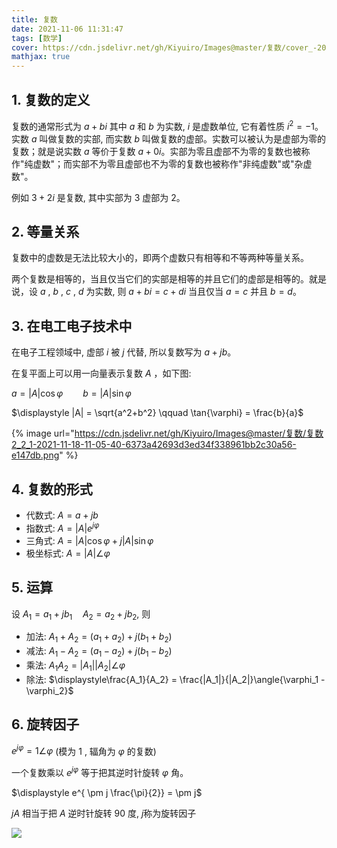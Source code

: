 ```yaml
---
title: 复数
date: 2021-11-06 11:31:47
tags: [数学]
cover: https://cdn.jsdelivr.net/gh/Kiyuiro/Images@master/复数/cover_-2021-11-18-11-05-40-f09d623785d6edb9ec7f29a4d4165bed-21a183.png
mathjax: true
---
```


## 1. 复数的定义

复数的通常形式为 $a + bi$ 其中 $a$ 和 $b$ 为实数, $i$ 是虚数单位, 它有着性质 $i^{2}=-1$。实数 $a$ 叫做复数的实部, 而实数 $b$ 叫做复数的虚部。实数可以被认为是虚部为零的复数；就是说实数 $a$ 等价于复数 $a+0i$。实部为零且虚部不为零的复数也被称作"纯虚数"；而实部不为零且虚部也不为零的复数也被称作"非纯虚数"或"杂虚数"。

例如 $3+2i$ 是复数, 其中实部为 $3$ 虚部为 $2$。

## 2. 等量关系
复数中的虚数是无法比较大小的，即两个虚数只有相等和不等两种等量关系。

两个复数是相等的，当且仅当它们的实部是相等的并且它们的虚部是相等的。就是说，设 $a$ , $b$ , $c$ , $d$ 为实数, 则 $a+bi=c+di$ 当且仅当 $a=c$ 并且 $b = d$。

## 3. 在电工电子技术中
在电子工程领域中, 虚部 $i$ 被 $j$ 代替, 所以复数写为 $a+jb$。

在复平面上可以用一向量表示复数 $A$ ，如下图:

$\displaystyle a = |A|\cos{\varphi} \qquad b = |A|\sin{\varphi}$

$\displaystyle |A| = \sqrt{a^2+b^2} \qquad \tan{\varphi} = \frac{b}{a}$

{%  image
    url="https://cdn.jsdelivr.net/gh/Kiyuiro/Images@master/复数/复数2_2_1-2021-11-18-11-05-40-6373a42693d3ed34f338961bb2c30a56-e147db.png"
%}

## 4. 复数的形式

* 代数式: $\displaystyle A=a+jb$
* 指数式: $\displaystyle A=|A|e^{j\varphi}$
* 三角式: $\displaystyle A=|A|\cos{\varphi} + j|A|\sin{\varphi}$
* 极坐标式: $\displaystyle A=|A|\angle{\varphi}$


## 5. 运算
设 $\displaystyle A_{1} = a_{1}+jb_{1} \quad A_2=a_2+jb_2$, 则

* 加法: $\displaystyle A_{1} + A_2 = (a_1 + a_2)+j(b_1 + b_2)$
* 减法: $\displaystyle A_{1} - A_2 = (a_1 - a_2)+j(b_1 - b_2)$
* 乘法: $\displaystyle A_1A_2 = |A_1||A_2|\angle \varphi$
* 除法: $\displaystyle\frac{A_1}{A_2} = \frac{|A_1|}{|A_2|}\angle{\varphi_1 - \varphi_2}$
  

## 6. 旋转因子
$\displaystyle e^{j\varphi} = 1\angle\varphi$ (模为 $1$ , 辐角为 $\varphi$ 的复数)

一个复数乘以 $e^{j\varphi}$ 等于把其逆时针旋转 $\varphi$ 角。

$\displaystyle e^{ \pm j \frac{\pi}{2}} = \pm j$

$jA$ 相当于把 $A$ 逆时针旋转 $90$ 度, $j$称为旋转因子

![](https://cdn.jsdelivr.net/gh/Kiyuiro/Images@master/复数/旋转因子-2021-11-18-11-05-40-c967ff81516beaa96c187f5d651fa1b3-dee371.png)